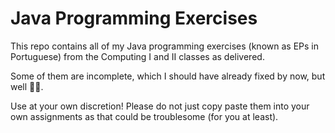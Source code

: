 # Java Programming Exercises

This repo contains all of my Java programming exercises (known as EPs in Portuguese) from the Computing I and II classes as delivered.

Some of them are incomplete, which I should have already fixed by now, but well 🤷‍♀️.

Use at your own discretion! Please do not just copy paste them into your own assignments as that could be troublesome (for you at least).
